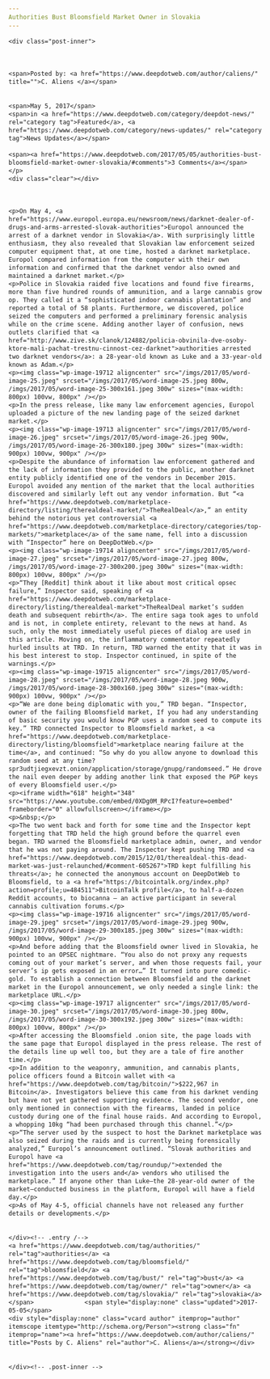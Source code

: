 ```yaml
---
Authorities Bust Bloomsfield Market Owner in Slovakia
---
```

<article class="post-listing post-19711 post type-post status-publish format-standard has-post-thumbnail hentry  tag-authorities tag-bloomsfield tag-bust tag-owner tag-slovakia">
    
    <div class="post-inner">
    
    
        
    <span>Posted by: <a href="https://www.deepdotweb.com/author/caliens/" title="">C. Aliens </a></span>
    
    
    <span>May 5, 2017</span>
    <span>in <a href="https://www.deepdotweb.com/category/deepdot-news/" rel="category tag">Featured</a>, <a href="https://www.deepdotweb.com/category/news-updates/" rel="category tag">News Updates</a></span>
    
    <span><a href="https://www.deepdotweb.com/2017/05/05/authorities-bust-bloomsfield-market-owner-slovakia/#comments">3 Comments</a></span>
    </p>
    <div class="clear"></div>
    
    
    
    <p>On May 4, <a href="https://www.europol.europa.eu/newsroom/news/darknet-dealer-of-drugs-and-arms-arrested-slovak-authorities">Europol announced the arrest of a darknet vendor in Slovakia</a>. With surprisingly little enthusiasm, they also revealed that Slovakian law enforcement seized computer equipment that, at one time, hosted a darknet marketplace. Europol compared information from the computer with their own information and confirmed that the darknet vendor also owned and maintained a darknet market.</p>
    <p>Police in Slovakia raided five locations and found five firearms, more than five hundred rounds of ammunition, and a large cannabis grow op. They called it a “sophisticated indoor cannabis plantation” and reported a total of 58 plants. Furthermore​, we discovered, police seized the computers and performed a preliminary forensic analysis while on the crime scene. Adding another layer of confusion, news outlets clarified that <a href="http://www.zive.sk/clanok/124882/policia-obvinila-dve-osoby-ktore-mali-pachat-trestnu-cinnost-cez-darknet">authorities arrested two darknet vendors</a>: a 28-year-old known as Luke and a 33-year-old known as Adam.</p>
    <p><img class="wp-image-19712 aligncenter" src="/imgs/2017/05/word-image-25.jpeg" srcset="/imgs/2017/05/word-image-25.jpeg 800w, /imgs/2017/05/word-image-25-300x161.jpeg 300w" sizes="(max-width: 800px) 100vw, 800px" /></p>
    <p>In the press release, like many law enforcement agencies, Europol uploaded a picture of the new landing page of the seized darknet market.</p>
    <p><img class="wp-image-19713 aligncenter" src="/imgs/2017/05/word-image-26.jpeg" srcset="/imgs/2017/05/word-image-26.jpeg 900w, /imgs/2017/05/word-image-26-300x180.jpeg 300w" sizes="(max-width: 900px) 100vw, 900px" /></p>
    <p>Despite the abundance of information law enforcement gathered and the lack of information they provided to the public, another darknet entity publicly identified one of the vendors in December 2015. Europol avoided any mention of the market that the local authorities discovered and similarly left out any vendor information. But “<a href="https://www.deepdotweb.com/marketplace-directory/listing/therealdeal-market/">TheRealDeal</a>,” an entity behind the notorious yet controversial <a href="https://www.deepdotweb.com/marketplace-directory/categories/top-markets/">marketplace</a> of the same name, fell into a discussion with “Inspector” here on DeepDotWeb.</p>
    <p><img class="wp-image-19714 aligncenter" src="/imgs/2017/05/word-image-27.jpeg" srcset="/imgs/2017/05/word-image-27.jpeg 800w, /imgs/2017/05/word-image-27-300x200.jpeg 300w" sizes="(max-width: 800px) 100vw, 800px" /></p>
    <p>“They [Reddit] think about it like about most critical opsec failure,” Inspector said, speaking of <a href="https://www.deepdotweb.com/marketplace-directory/listing/therealdeal-market">TheRealDeal market’s sudden death and subsequent rebirth</a>. The entire saga took ages to unfold and is not, in complete entirety, relevant to the news at hand. As such, only the most immediately useful pieces of dialog are used in this article. Moving on, the inflammatory commentator repeatedly hurled insults at TRD. In return, TRD warned the entity that it was in his best interest to stop. Inspector continued, in spite of the warnings.</p>
    <p><img class="wp-image-19715 aligncenter" src="/imgs/2017/05/word-image-28.jpeg" srcset="/imgs/2017/05/word-image-28.jpeg 900w, /imgs/2017/05/word-image-28-300x160.jpeg 300w" sizes="(max-width: 900px) 100vw, 900px" /></p>
    <p>“We are done being diplomatic with you,” TRD began. “Inspector, owner of the failing Bloomsfield market, If you had any understanding of basic security you would know PGP uses a random seed to compute its key.” TRD connected Inspector to Bloomsfield market, a <a href="https://www.deepdotweb.com/marketplace-directory/listing/bloomsfield">marketplace nearing failure at the time</a>, and continued: “So why do you allow anyone to download this random seed at any time? spr3udtjiegxevzt.onion/application/storage/gnupg/randomseed.” He drove the nail even deeper by adding another link that exposed the PGP keys of every Bloomsfield user.</p>
    <p><iframe width="618" height="348" src="https://www.youtube.com/embed/0XDg0M_RPcI?feature=oembed" frameborder="0" allowfullscreen></iframe></p>
    <p>&nbsp;</p>
    <p>The two went back and forth for some time and the Inspector kept forgetting that TRD held the high ground before the quarrel even began. TRD warned the Bloomsfield marketplace admin, owner, and vendor that he was not paying around. The Inspector kept pushing TRD and <a href="https://www.deepdotweb.com/2015/12/01/therealdeal-this-dead-market-was-just-relaunched/#comment-605267">TRD kept fulfilling his threats</a>; he connected the anonymous account on DeepDotWeb to Bloomsfield, to a <a href="https://bitcointalk.org/index.php?action=profile;u=484511">BitcoinTalk profile</a>, to half-a-dozen Reddit accounts, to biocanna – an active participant in several cannabis cultivation forums.</p>
    <p><img class="wp-image-19716 aligncenter" src="/imgs/2017/05/word-image-29.jpeg" srcset="/imgs/2017/05/word-image-29.jpeg 900w, /imgs/2017/05/word-image-29-300x185.jpeg 300w" sizes="(max-width: 900px) 100vw, 900px" /></p>
    <p>And before adding that the Bloomsfield owner lived in Slovakia, he pointed to an OPSEC nightmare. “You also do not proxy any requests coming out of your market’s server, and when those requests fail, your server’s ip gets exposed in an error…” It turned into pure comedic-gold. To establish a connection between Bloomsfield and the darknet market in the Europol announcement, we only needed a single link: the marketplace URL.</p>
    <p><img class="wp-image-19717 aligncenter" src="/imgs/2017/05/word-image-30.jpeg" srcset="/imgs/2017/05/word-image-30.jpeg 800w, /imgs/2017/05/word-image-30-300x192.jpeg 300w" sizes="(max-width: 800px) 100vw, 800px" /></p>
    <p>After accessing the Bloomsfield .onion site, the page loads with the same page that Europol displayed in the press release. The rest of the details line up well too, but they are a tale of fire another time.</p>
    <p>In addition to the weaponry, ammunition, and cannabis plants, police officers found a Bitcoin wallet with <a href="https://www.deepdotweb.com/tag/bitcoin/">$222,967 in Bitcoin</a>. Investigators believe this came from his darknet vending but have not yet gathered supporting evidence. The second vendor, one only mentioned in connection with the firearms, landed in police custody during one of the final house raids. And according to Europol, a whopping 10kg “had been purchased through this channel.”​</p>
    <p>“The server used by the suspect to host the Darknet marketplace was also seized during the raids and is currently being forensically analyzed,” Europol’s announcement outlined. “Slovak authorities and Europol have <a href="https://www.deepdotweb.com/tag/roundup/">extended the investigation into the users and</a> vendors who utilised the marketplace.” If anyone other than Luke—the 28-year-old owner of the market—conducted business in the platform, Europol will have a field day.</p>
    <p>As of May 4-5, official channels have not released any further details or developments.</p>
    
    
    </div><!-- .entry /-->
    <a href="https://www.deepdotweb.com/tag/authorities/" rel="tag">authorities</a> <a href="https://www.deepdotweb.com/tag/bloomsfield/" rel="tag">bloomsfield</a> <a href="https://www.deepdotweb.com/tag/bust/" rel="tag">bust</a> <a href="https://www.deepdotweb.com/tag/owner/" rel="tag">owner</a> <a href="https://www.deepdotweb.com/tag/slovakia/" rel="tag">slovakia</a></span>				<span style="display:none" class="updated">2017-05-05</span>
    <div style="display:none" class="vcard author" itemprop="author" itemscope itemtype="http://schema.org/Person"><strong class="fn" itemprop="name"><a href="https://www.deepdotweb.com/author/caliens/" title="Posts by C. Aliens" rel="author">C. Aliens</a></strong></div>
    
    
    </div><!-- .post-inner -->
</article><!-- .post-listing -->

